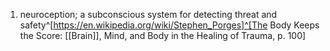 1. neuroception; a subconscious system for detecting threat and safety^[https://en.wikipedia.org/wiki/Stephen_Porges]^[The Body Keeps the Score: [[Brain]], Mind, and Body in the Healing of Trauma, p. 100]